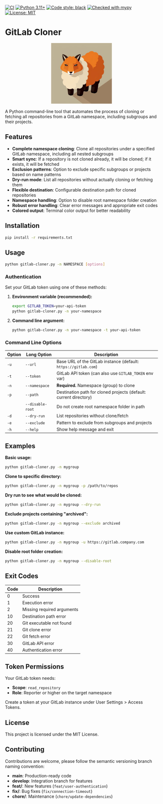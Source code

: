 [![CI](https://github.com/meeghele/gitlab-cloner/actions/workflows/ci.yml/badge.svg)](https://github.com/meeghele/gitlab-cloner/actions)
[![Python 3.11+](https://img.shields.io/badge/python-3.11+-blue.svg)](https://python.org)
[![Code style: black](https://img.shields.io/badge/code%20style-black-000000.svg)](https://github.com/psf/black)
[![Checked with mypy](https://www.mypy-lang.org/static/mypy_badge.svg)](https://mypy-lang.org/)
[![License: MIT](https://img.shields.io/badge/License-MIT-yellow.svg)](LICENSE)

# GitLab Cloner

<div align="center">
  <img src="images/gitlab-cloner_512.jpg" alt="GitLab Cloner Logo" width="200"/>
</div>

A Python command-line tool that automates the process of cloning or fetching all repositories from a GitLab namespace, including subgroups and their projects.

## Features

- **Complete namespace cloning**: Clone all repositories under a specified GitLab namespace, including all nested subgroups
- **Smart sync**: If a repository is not cloned already, it will be cloned; if it exists, it will be fetched
- **Exclusion patterns**: Option to exclude specific subgroups or projects based on name patterns
- **Dry-run mode**: List all repositories without actually cloning or fetching them
- **Flexible destination**: Configurable destination path for cloned repositories
- **Namespace handling**: Option to disable root namespace folder creation
- **Robust error handling**: Clear error messages and appropriate exit codes
- **Colored output**: Terminal color output for better readability

## Installation

```bash
pip install -r requirements.txt
```

## Usage

```bash
python gitlab-cloner.py -n NAMESPACE [options]
```

### Authentication

Set your GitLab token using one of these methods:

1. **Environment variable (recommended):**
   ```bash
   export GITLAB_TOKEN=your-api-token
   python gitlab-cloner.py -n your-namespace
   ```

2. **Command line argument:**
   ```bash
   python gitlab-cloner.py -n your-namespace -t your-api-token
   ```

### Command Line Options

| Option | Long Option | Description |
|--------|-------------|-------------|
| `-u` | `--url` | Base URL of the GitLab instance (default: `https://gitlab.com`) |
| `-t` | `--token` | GitLab API token (can also use `GITLAB_TOKEN` env var) |
| `-n` | `--namespace` | **Required.** Namespace (group) to clone |
| `-p` | `--path` | Destination path for cloned projects (default: current directory) |
| | `--disable-root` | Do not create root namespace folder in path |
| `-d` | `--dry-run` | List repositories without clone/fetch |
| `-e` | `--exclude` | Pattern to exclude from subgroups and projects |
| `-h` | `--help` | Show help message and exit |

## Examples

**Basic usage:**
```bash
python gitlab-cloner.py -n mygroup
```

**Clone to specific directory:**
```bash
python gitlab-cloner.py -n mygroup -p /path/to/repos
```

**Dry run to see what would be cloned:**
```bash
python gitlab-cloner.py -n mygroup --dry-run
```

**Exclude projects containing "archived":**
```bash
python gitlab-cloner.py -n mygroup --exclude archived
```

**Use custom GitLab instance:**
```bash
python gitlab-cloner.py -n mygroup -u https://gitlab.company.com
```

**Disable root folder creation:**
```bash
python gitlab-cloner.py -n mygroup --disable-root
```

## Exit Codes

| Code | Description |
|------|-------------|
| 0 | Success |
| 1 | Execution error |
| 2 | Missing required arguments |
| 10 | Destination path error |
| 20 | Git executable not found |
| 21 | Git clone error |
| 22 | Git fetch error |
| 30 | GitLab API error |
| 40 | Authentication error |

## Token Permissions

Your GitLab token needs:
- **Scope**: `read_repository` 
- **Role**: Reporter or higher on the target namespace

Create a token at your GitLab instance under User Settings > Access Tokens.

## License

This project is licensed under the MIT License.

## Contributing

Contributions are welcome, please follow the semantic versioning branch naming convention:

- **main**: Production-ready code
- **develop**: Integration branch for features
- **feat/**: New features (`feat/user-authentication`)
- **fix/**: Bug fixes (`fix/connection-timeout`)
- **chore/**: Maintenance (`chore/update-dependencies`)
